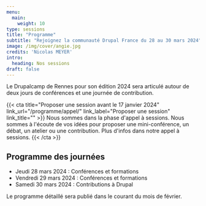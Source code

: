 ```yaml
---
menu:
  main:
    weight: 10
type: sessions
title: "Programme"
subtitle: "Rejoignez la communauté Drupal France du 28 au 30 mars 2024"
image: /img/cover/angie.jpg
credits: 'Nicolas MEYER'
intro:
  heading: Nos sessions
draft: false
---
```


Le Drupalcamp de Rennes pour son édition 2024 sera articulé autour de deux jours de conférences et une journée de contribution.

{{< cta
title="Proposer une session avant le 17 janvier 2024"
link_url="/programme/appel/"
link_label="Proposer une session"
link_title="" >}}
Nous sommes dans la phase d'appel à sessions. Nous sommes à l'écoute de vos idées pour proposer une mini-conférence, un débat, un atelier ou une contribution. Plus d'infos dans notre appel à sessions.
{{< /cta >}}


## Programme des journées

* Jeudi 28 mars 2024 : Conférences et formations
* Vendredi 29 mars 2024 : Conférences et formations
* Samedi 30 mars 2024 : Contributions à Drupal

Le programme détaillé sera publié dans le courant du mois de février.
